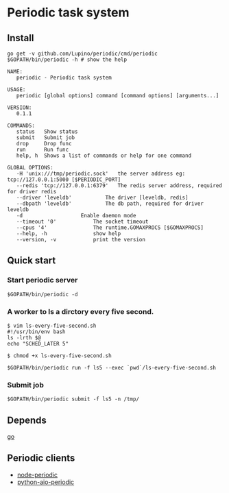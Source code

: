 Periodic task system
====================

Install
-------

    go get -v github.com/Lupino/periodic/cmd/periodic
    $GOPATH/bin/periodic -h # show the help

    NAME:
       periodic - Periodic task system

    USAGE:
       periodic [global options] command [command options] [arguments...]

    VERSION:
       0.1.1

    COMMANDS:
       status   Show status
       submit   Submit job
       drop     Drop func
       run      Run func
       help, h  Shows a list of commands or help for one command

    GLOBAL OPTIONS:
       -H 'unix:///tmp/periodic.sock'   the server address eg: tcp://127.0.0.1:5000 [$PERIODIC_PORT]
       --redis 'tcp://127.0.0.1:6379'   The redis server address, required for driver redis
       --driver 'leveldb'           The driver [leveldb, redis]
       --dbpath 'leveldb'           The db path, required for driver leveldb
       -d                   Enable daemon mode
       --timeout '0'            The socket timeout
       --cpus '4'               The runtime.GOMAXPROCS [$GOMAXPROCS]
       --help, -h               show help
       --version, -v            print the version


Quick start
----------

### Start periodic server

    $GOPATH/bin/periodic -d

### A worker to ls a dirctory every five second.

    $ vim ls-every-five-second.sh
    #!/usr/bin/env bash
    ls -lrth $@
    echo "SCHED_LATER 5"

    $ chmod +x ls-every-five-second.sh

    $GOPATH/bin/periodic run -f ls5 --exec `pwd`/ls-every-five-second.sh


### Submit job

    $GOPATH/bin/periodic submit -f ls5 -n /tmp/


Depends
-------

[go](http://golang.org)


Periodic clients
----------------

* [node-periodic](https://github.com/Lupino/node-periodic)
* [python-aio-periodic](https://github.com/Lupino/python-aio-periodic)
